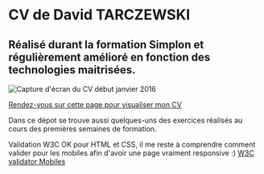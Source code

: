 # CV de David TARCZEWSKI
## Réalisé durant la formation Simplon et régulièrement amélioré en fonction des technologies maitrisées.

![Capture d'écran du CV début janvier 2016](https://github.com/simplon-davidt/simplon-davidt.github.io/blob/master/img/Capture-CV-du-2016-01-06_00-07-35.png)

[Rendez-vous sur cette page pour visualiser mon CV](http://simplon-davidt.github.io)

Dans ce dépot se trouve aussi quelques-uns des exercices réalisés au cours des premières semaines de formation.

Validation W3C OK pour HTML et CSS, il me reste à comprendre comment valider pour les mobiles afin d'avoir une page vraiment responsive :)
[W3C validator Mobiles](https://validator.w3.org/mobile/check?task=20160105225956342.mobile2&docAddr=http%3A%2F%2Fsimplon-davidt.github.io%2F)
